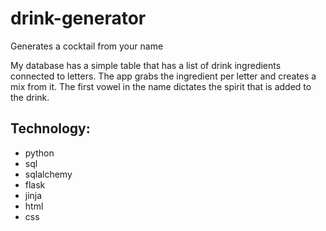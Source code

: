 # drink-generator
Generates a cocktail from your name

My database has a simple table that has a list of drink ingredients connected to letters. The app grabs the ingredient per letter and creates a mix from it. The first vowel in the name dictates the spirit that is added to the drink.

## Technology:
- python
- sql
- sqlalchemy
- flask
- jinja
- html
- css
